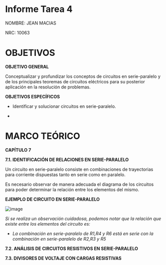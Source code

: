 # Informe Tarea 4

NOMBRE: JEAN MACIAS

NRC: 10063 

# **OBJETIVOS**

**OBJETIVO GENERAL**

Conceptualizar y profundizar los conceptos de circuitos en serie-paralelo y de los principales teoremas de circuitos eléctricos para su posterior aplicación en la resolución de problemas.

**OBJETIVOS ESPECÍFICOS**

* Identificar y solucionar circuitos en serie-paralelo.

*

# **MARCO TEÓRICO**

**CAPÍTULO 7**

**7.1. IDENTIFICACIÓN DE RELACIONES EN SERIE-PARALELO**

Un circuito en serie-paralelo consiste en combinaciones de trayectorias para corriente dispuestas tanto en serie como en paralelo.

Es necesario observar de manera adecuada el diagrama de los circuitos para poder determinar la relación entre los elementos del mismo.

**EJEMPLO DE CIRCUITO EN SERIE-PARALELO**

![image](https://user-images.githubusercontent.com/116774235/207728442-b4361941-ba39-46b0-aca6-4935e313edb0.png)


*Si se realiza un observación cuidadosa, podemos notar que la relación que existe entre los elementos del circuito es:*
* *La combinación en serie-paralelo de R1,R4 y R6 está en serie con la combinación en serie-paralelo de R2,R3 y R5*

**7.2. ANÁLISIS DE CIRCUITOS RESISTIVOS EN SERIE-PARALELO**


**7.3. DIVISORES DE VOLTAJE CON CARGAS RESISTIVAS**
